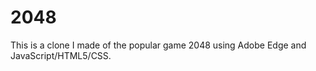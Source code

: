 # 2048
This is a clone I made of the popular game 2048 using Adobe Edge and JavaScript/HTML5/CSS.  

